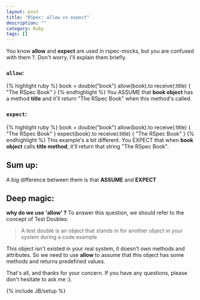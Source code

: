 ```yaml
---
layout: post
title: "RSpec: allow vs expect"
description: ""
category: Ruby
tags: []
---
```


You know **allow** and **expect** are used in rspec-mocks, but you are confused with them ?. Don't worry, I'll explain them briefly.


### `allow`:
{% highlight ruby %}
book = double("book")
allow(book).to receive(:title) { "The RSpec Book" }
{% endhighlight %}
You ASSUME that **book object** has a method **title** and it'll return "The RSpec Book" when this method's called.

### `expect`:
{% highlight ruby %}
book = double("book")
allow(book).to receive(:title) { "The RSpec Book" }
expect(book).to receive(:title) { "The RSpec Book" }
{% endhighlight %}
This example's a bit different. You EXPECT that when **book object**  calls **title method**, it'll return that string "The RSpec Book".

## Sum up:
A big difference between them is that **ASSUME** and **EXPECT**

## Deep magic:
**why do we use 'allow' ?**
To answer this question, we should refer to the concept of Test Doubles:
> A test double is an object that stands in for another object in your system during a code example

This object isn't existed in your real system, it doesn't own methods and attributes. So we need to use **allow** to assume that this object has some methods and returns predefined values.


That's all, and thanks for your concern. If you have any questions, please don't hesitate to ask me :).


{% include JB/setup %}
